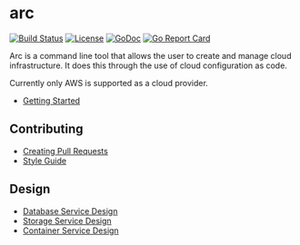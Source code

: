 # arc

[![Build Status](https://travis-ci.org/cisco/arc.svg?branch=master)](https://travis-ci.org/cisco/arc)
[![License](https://img.shields.io/badge/License-BSD%202--Clause-blue.svg)](https://opensource.org/licenses/BSD-2-Clause)
[![GoDoc](https://godoc.org/github.com/cisco/logrus?status.svg)](https://godoc.org/github.com/cisco/arc)
[![Go Report Card](https://goreportcard.com/badge/github.com/cisco/arc)](https://goreportcard.com/report/github.com/cisco/arc)


Arc is a command line tool that allows the user to create and manage cloud
infrastructure. It does this through the use of cloud configuration as code.

Currently only AWS is supported as a cloud provider.

- [Getting Started](docs/getting_started.md)


## Contributing

- [Creating Pull Requests](docs/github_forking_process.md)
- [Style Guide](docs/style_guide.md)

## Design

- [Database Service Design](docs/design/database_service/design.md)
- [Storage Service Design](docs/design/storage/design.md)
- [Container Service Design](docs/design/container_service/design.md)